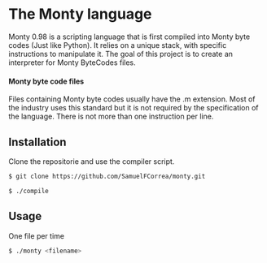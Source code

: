 # The Monty language

Monty 0.98 is a scripting language that is first compiled into Monty byte
codes (Just like Python). It relies on a unique stack, with specific
instructions to manipulate it. The goal of this project is to create an
interpreter for Monty ByteCodes files.

#### Monty byte code files

Files containing Monty byte codes usually have the .m extension. Most of the
industry uses this standard but it is not required by the specification of
the language. There is not more than one instruction per line.

## Installation

Clone the repositorie and use the compiler script.

```bash
$ git clone https://github.com/SamuelFCorrea/monty.git

$ ./compile
```

## Usage

One file per time

```bash
$ ./monty <filename>
```
